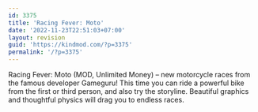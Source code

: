 ```yaml
---
id: 3375
title: 'Racing Fever: Moto'
date: '2022-11-23T22:51:03+07:00'
layout: revision
guid: 'https://kindmod.com/?p=3375'
permalink: '/?p=3375'
---
```


Racing Fever: Moto (MOD, Unlimited Money) – new motorcycle races from the famous developer Gameguru! This time you can ride a powerful bike from the first or third person, and also try the storyline. Beautiful graphics and thoughtful physics will drag you to endless races.